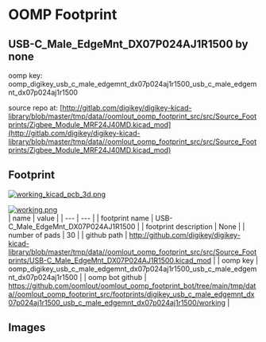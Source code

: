# OOMP Footprint  
## USB-C_Male_EdgeMnt_DX07P024AJ1R1500  by none  
  
oomp key: oomp_digikey_usb_c_male_edgemnt_dx07p024aj1r1500_usb_c_male_edgemnt_dx07p024aj1r1500  
  
source repo at: [http://gitlab.com/digikey/digikey-kicad-library/blob/master/tmp/data//oomlout_oomp_footprint_src/src/Source_Footprints/Zigbee_Module_MRF24J40MD.kicad_mod](http://gitlab.com/digikey/digikey-kicad-library/blob/master/tmp/data//oomlout_oomp_footprint_src/src/Source_Footprints/Zigbee_Module_MRF24J40MD.kicad_mod)  
## Footprint  
  
[![working_kicad_pcb_3d.png](working_kicad_pcb_3d_600.png)](working_kicad_pcb_3d.png)  
  
[![working.png](working_600.png)](working.png)  
| name | value | 
| --- | --- | 
| footprint name | USB-C_Male_EdgeMnt_DX07P024AJ1R1500 | 
| footprint description | None | 
| number of pads | 30 | 
| github path | http://github.com/digikey/digikey-kicad-library/blob/master/tmp/data//oomlout_oomp_footprint_src/src/Source_Footprints/USB-C_Male_EdgeMnt_DX07P024AJ1R1500.kicad_mod | 
| oomp key | oomp_digikey_usb_c_male_edgemnt_dx07p024aj1r1500_usb_c_male_edgemnt_dx07p024aj1r1500 | 
| oomp bot github | https://github.com/oomlout/oomlout_oomp_footprint_bot/tree/main/tmp/data//oomlout_oomp_footprint_src/footprints/digikey_usb_c_male_edgemnt_dx07p024aj1r1500_usb_c_male_edgemnt_dx07p024aj1r1500/working | 
## Images  
